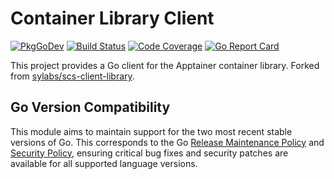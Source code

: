 # Container Library Client

[![PkgGoDev](https://pkg.go.dev/badge/github.com/apptainer/container-library-client)](https://pkg.go.dev/github.com/apptainer/container-library-client/client)
[![Build Status](https://github.com/apptainer/container-library-client/actions/workflows/ci.yml/badge.svg)](https://github.com/apptainer/container-library-client/actions/workflows/ci.yml)
[![Code Coverage](https://codecov.io/gh/apptainer/container-library-client/branch/master/graph/badge.svg)](https://codecov.io/gh/apptainer/container-library-client)
[![Go Report Card](https://goreportcard.com/badge/github.com/apptainer/container-library-client)](https://goreportcard.com/report/github.com/apptainer/container-library-client)

This project provides a Go client for the Apptainer container library.
Forked from [sylabs/scs-client-library](https://github.com/sylabs/scs-client-library).

## Go Version Compatibility

This module aims to maintain support for the two most recent stable versions of Go. This corresponds to the Go [Release Maintenance Policy](https://github.com/golang/go/wiki/Go-Release-Cycle#release-maintenance) and [Security Policy](https://golang.org/security), ensuring critical bug fixes and security patches are available for all supported language versions.
